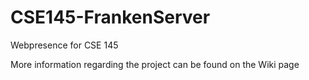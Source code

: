 # CSE145-FrankenServer
Webpresence for CSE 145

More information regarding the project can be found on the Wiki page

